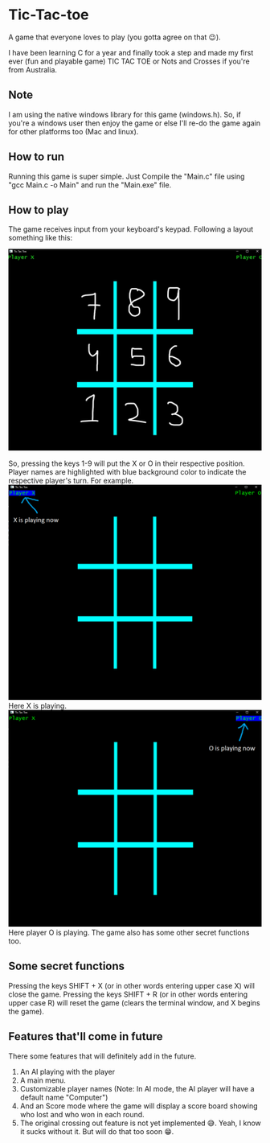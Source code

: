 # Tic-Tac-toe

A game that everyone loves to play (you gotta agree on that 😉).

I have been learning C for a year and finally took a step and made my first ever (fun and playable game) TIC TAC TOE or Nots and Crosses if you're from Australia.

## Note

I am using the native windows library for this game (windows.h). So, if you're a windows user then enjoy the game or else I'll re-do the game again for other platforms too (Mac and linux).

## How to run

Running this game is super simple. Just Compile the "Main.c" file using "gcc Main.c -o Main" and run the "Main.exe" file.

## How to play

The game receives input from your keyboard's keypad.
Following a layout something like this:

![Tic tac toe Board layout](images/Layout.jpg)

So, pressing the keys 1-9 will put the X or O in their respective position. Player names are highlighted with blue background color to indicate the respective player's turn.
For example.
![Image showing player X name highlighted indicating player X is playing](images/X_is_playing.png)
Here X is playing.
![Image showing player O name highlighted indicating player O is playing](images/O_is_playing.png)
Here player O is playing.
The game also has some other secret functions too.

## Some secret functions

Pressing the keys SHIFT + X (or in other words entering upper case X) will close the game.
Pressing the keys SHIFT + R (or in other words entering upper case R) will reset the game (clears the terminal window, and X begins the game).

## Features that'll come in future

There some features that will definitely add in the future.

1) An AI playing with the player
2) A main menu.
3) Customizable player names (Note: In AI mode, the AI player will have a default name "Computer")
4) And an Score mode where the game will display a score board showing who lost and who won in each round.
5) The original crossing out feature is not yet implemented 😅. Yeah, I know it sucks without it. But will do that too soon 😁.

